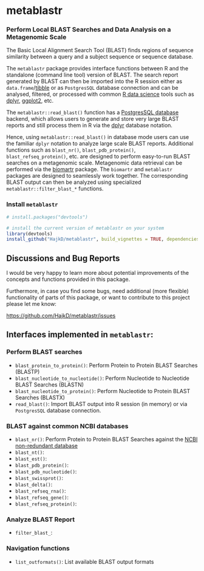# metablastr
### Perform Local BLAST Searches and Data Analysis on a Metagenomic Scale

The Basic Local Alignment Search Tool (BLAST) finds regions of sequence similarity between a query and a subject sequence or sequence database.

The `metablastr` package provides interface functions between R and the standalone (command line tool) version
of BLAST. The search report generated by BLAST can then be imported into the R session
either as `data.frame`/[tibble](https://cran.r-project.org/web/packages/tibble/index.html) or as `PostgresSQL` database connection and can be analysed, filtered, or processed with common [R data science](http://r4ds.had.co.nz/) tools such as [dplyr](https://github.com/tidyverse/dplyr), [ggplot2](https://github.com/tidyverse/ggplot2), etc.

The `metablastr::read_blast()` function has a [PostgresSQL database](https://www.postgresql.org/download/) backend, which allows users to generate and store very large BLAST reports
and still process them in R via the [dplyr](https://github.com/tidyverse/dplyr) database notation.

Hence, using `metablastr::read_blast()` in database mode users can use the familiar `dplyr` notation
to analyze large scale BLAST reports. Additional functions such as `blast_nr()`, `blast_pdb_protein()`, `blast_refseq_protein()`, etc.
are designed to perform easy-to-run BLAST searches on a metagenomic scale. Metagenomic data retrieval can be performed via the [biomartr](https://github.com/HajkD/biomartr) package. The `biomartr` and `metablastr` packages are designed to seamlessly work together. The corresponding BLAST output can then
be analyzed using specialized `metablastr::filter_blast_*` functions.

### Install `metablastr`

```r
# install.packages("devtools")

# install the current version of metablastr on your system
library(devtools)
install_github("HajkD/metablastr", build_vignettes = TRUE, dependencies = TRUE)
```
## Discussions and Bug Reports

I would be very happy to learn more about potential improvements of the concepts and functions provided in this package.

Furthermore, in case you find some bugs, need additional (more flexible) functionality of parts of this package, or want to contribute to this project please let me know:

https://github.com/HajkD/metablastr/issues


## Interfaces implemented in `metablastr`:

### Perform BLAST searches 

- `blast_protein_to_protein()`: Perform Protein to Protein BLAST Searches (BLASTP)
- `blast_nucleotide_to_nucleotide()`: Perform Nucleotide to Nucleotide BLAST Searches (BLASTN)
- `blast_nucleotide_to_protein()`: Perform Nucleotide to Protein BLAST Searches (BLASTX)
- `read_blast()`: Import BLAST output into R session (in memory) or via `PostgresSQL` database connection.

### BLAST against common NCBI databases 

- `blast_nr()`: Perform Protein to Protein BLAST Searches against the [NCBI non-redundant database]() 
- `blast_nt()`:
- `blast_est()`:
- `blast_pdb_protein()`:
- `blast_pdb_nucleotide()`:
- `blast_swissprot()`:
- `blast_delta()`:
- `blast_refseq_rna()`:
- `blast_refseq_gene()`:
- `blast_refseq_protein()`:

### Analyze BLAST Report

- `filter_blast_`:

### Navigation functions
- `list_outformats()`: List available BLAST output formats

